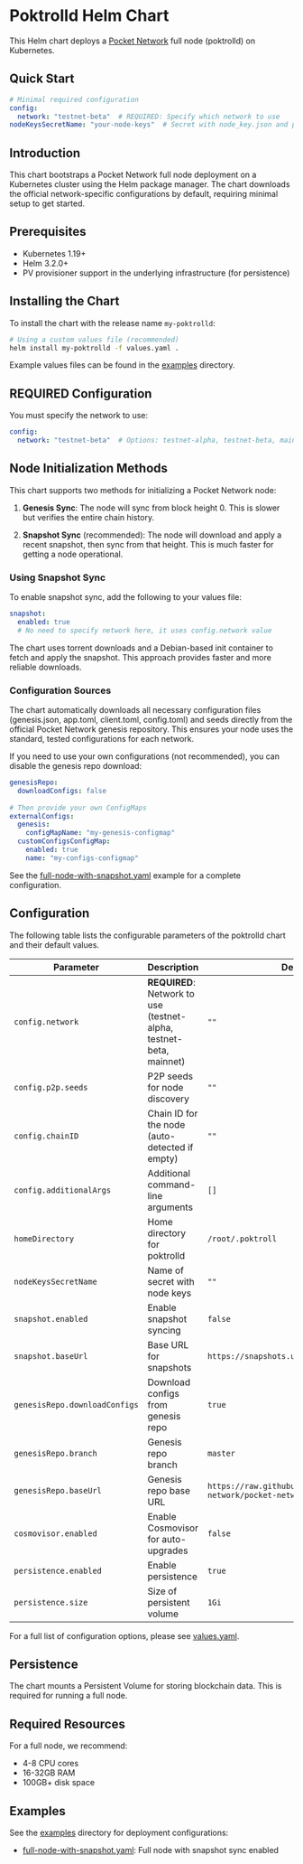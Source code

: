 # Poktrolld Helm Chart

This Helm chart deploys a [Pocket Network](https://pokt.network/) full node (poktrolld) on Kubernetes.

## Quick Start

```yaml
# Minimal required configuration
config:
  network: "testnet-beta"  # REQUIRED: Specify which network to use
nodeKeysSecretName: "your-node-keys"  # Secret with node_key.json and priv_validator_key.json
```

## Introduction

This chart bootstraps a Pocket Network full node deployment on a Kubernetes cluster using the Helm package manager. The chart downloads the official network-specific configurations by default, requiring minimal setup to get started.

## Prerequisites

- Kubernetes 1.19+
- Helm 3.2.0+
- PV provisioner support in the underlying infrastructure (for persistence)

## Installing the Chart

To install the chart with the release name `my-poktrolld`:

```bash
# Using a custom values file (recommended)
helm install my-poktrolld -f values.yaml .
```

Example values files can be found in the [examples](./examples) directory.

## REQUIRED Configuration

You must specify the network to use:

```yaml
config:
  network: "testnet-beta"  # Options: testnet-alpha, testnet-beta, mainnet
```

## Node Initialization Methods

This chart supports two methods for initializing a Pocket Network node:

1. **Genesis Sync**: The node will sync from block height 0. This is slower but verifies the entire chain history.

2. **Snapshot Sync** (recommended): The node will download and apply a recent snapshot, then sync from that height. This is much faster for getting a node operational.

### Using Snapshot Sync

To enable snapshot sync, add the following to your values file:

```yaml
snapshot:
  enabled: true
  # No need to specify network here, it uses config.network value
```

The chart uses torrent downloads and a Debian-based init container to fetch and apply the snapshot. This approach provides faster and more reliable downloads.

### Configuration Sources

The chart automatically downloads all necessary configuration files (genesis.json, app.toml, client.toml, config.toml) and seeds directly from the official Pocket Network genesis repository. This ensures your node uses the standard, tested configurations for each network.

If you need to use your own configurations (not recommended), you can disable the genesis repo download:

```yaml
genesisRepo:
  downloadConfigs: false
  
# Then provide your own ConfigMaps
externalConfigs:
  genesis:
    configMapName: "my-genesis-configmap"
  customConfigsConfigMap:
    enabled: true
    name: "my-configs-configmap"
```

See the [full-node-with-snapshot.yaml](./examples/full-node-with-snapshot.yaml) example for a complete configuration.

## Configuration

The following table lists the configurable parameters of the poktrolld chart and their default values.

| Parameter | Description | Default |
|-----------|-------------|---------|
| `config.network` | **REQUIRED**: Network to use (testnet-alpha, testnet-beta, mainnet) | `""` |
| `config.p2p.seeds` | P2P seeds for node discovery | `""` |
| `config.chainID` | Chain ID for the node (auto-detected if empty) | `""` |
| `config.additionalArgs` | Additional command-line arguments | `[]` |
| `homeDirectory` | Home directory for poktrolld | `/root/.poktroll` |
| `nodeKeysSecretName` | Name of secret with node keys | `""` |
| `snapshot.enabled` | Enable snapshot syncing | `false` |
| `snapshot.baseUrl` | Base URL for snapshots | `https://snapshots.us-nj.poktroll.com` |
| `genesisRepo.downloadConfigs` | Download configs from genesis repo | `true` |
| `genesisRepo.branch` | Genesis repo branch | `master` |
| `genesisRepo.baseUrl` | Genesis repo base URL | `https://raw.githubusercontent.com/pokt-network/pocket-network-genesis` |
| `cosmovisor.enabled` | Enable Cosmovisor for auto-upgrades | `false` |
| `persistence.enabled` | Enable persistence | `true` |
| `persistence.size` | Size of persistent volume | `1Gi` |

For a full list of configuration options, please see [values.yaml](./values.yaml).

## Persistence

The chart mounts a Persistent Volume for storing blockchain data. This is required for running a full node.

## Required Resources

For a full node, we recommend:
- 4-8 CPU cores
- 16-32GB RAM
- 100GB+ disk space

## Examples

See the [examples](./examples) directory for deployment configurations:
- [full-node-with-snapshot.yaml](./examples/full-node-with-snapshot.yaml): Full node with snapshot sync enabled 